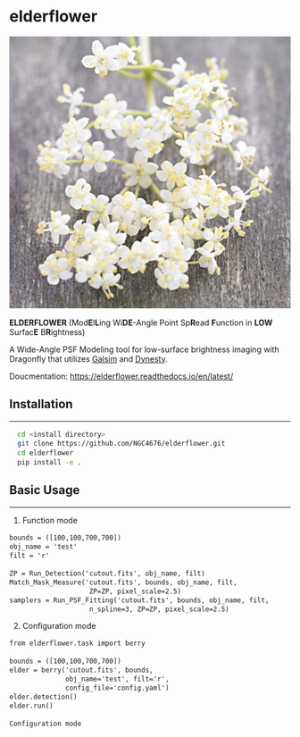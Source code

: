 # elderflower

<img src="docs/source/images/elderflower.png" width="%20">

**ELDERFLOWER** (Mod**E**l**L**ing Wi**DE**-Angle Point Sp**R**ead **F**unction in **LOW** Surfac**E** B**R**ightness)

A Wide-Angle PSF Modeling tool for low-surface brightness imaging with Dragonfly that utilizes [Galsim](https://github.com/GalSim-developers/GalSim) and [Dynesty](https://github.com/joshspeagle/dynesty).


Doucmentation: https://elderflower.readthedocs.io/en/latest/

## Installation
---
```bash
  cd <install directory>
  git clone https://github.com/NGC4676/elderflower.git
  cd elderflower
  pip install -e .
```

## Basic Usage
---
1. Function mode
```
bounds = ([100,100,700,700])
obj_name = 'test'
filt = 'r'

ZP = Run_Detection('cutout.fits', obj_name, filt)
Match_Mask_Measure('cutout.fits', bounds, obj_name, filt,
                    ZP=ZP, pixel_scale=2.5)
samplers = Run_PSF_Fitting('cutout.fits', bounds, obj_name, filt,
                    n_spline=3, ZP=ZP, pixel_scale=2.5)   
```

2. Configuration mode
```
from elderflower.task import berry

bounds = ([100,100,700,700])
elder = berry('cutout.fits', bounds,
              obj_name='test', filt='r',
              config_file='config.yaml')
elder.detection()
elder.run()

Configuration mode

```
